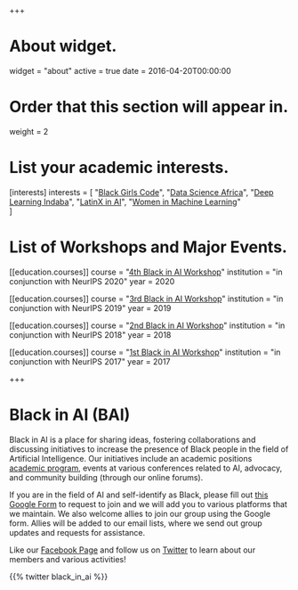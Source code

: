 +++
# About widget.
widget = "about"
active = true
date = 2016-04-20T00:00:00

# Order that this section will appear in.
weight = 2

# List your academic interests.
[interests]
  interests = [
    "[Black Girls Code](http://blackgirlscode.com)",
    "[Data Science Africa](http://www.datascienceafrica.org)",
    "[Deep Learning Indaba](http://www.deeplearningindaba.com)",
    "[LatinX in AI](http://www.latinxinai.org)",
    "[Women in Machine Learning](https://wimlworkshop.org)"    
  ]

# List of Workshops and Major Events.
[[education.courses]]
  course = "[4th Black in AI Workshop](http://blackinai.github.io/workshop/2020/cfp/)"
  institution = "in conjunction with NeurIPS 2020"
  year = 2020

[[education.courses]]
  course = "[3rd Black in AI Workshop](http://blackinai.github.io/workshop/2019/cfp/)"
  institution = "in conjunction with NeurIPS 2019"
  year = 2019
  
[[education.courses]]
  course = "[2nd Black in AI Workshop](http://blackinai.github.io/workshop/2018/cfp/)"
  institution = "in conjunction with NeurIPS 2018"
  year = 2018

[[education.courses]]
  course = "[1st Black in AI Workshop](http://blackinai.github.io/workshop/2017/cfp/)"
  institution = "in conjunction with NeurIPS 2017"
  year = 2017

+++

# Black in AI (BAI)

Black in AI is a place for sharing ideas, fostering collaborations and discussing initiatives to increase the presence of Black people in the field of Artificial Intelligence. Our initiatives include an academic positions [academic program](https://docs.google.com/document/d/1mWlaImiMj8CfrdUzABLvVbhLOidZlBBKAVPuAZBlR7s/edit), events at various conferences related to AI, advocacy, and community building (through our online forums).

If you are in the field of AI and self-identify as Black, please fill out [this Google Form](https://goo.gl/forms/CMDkD5CuLjc0IAJi1) to request to join and we will add you to various platforms that we maintain. We also welcome allies to join our group using the Google form. Allies will be added to our email lists, where we send out group updates and requests for assistance.

Like our [Facebook Page](https://www.facebook.com/blackinai/) and follow us on [Twitter](https://twitter.com/black_in_ai) to learn about our members and various activities!

{{% twitter black_in_ai %}}
